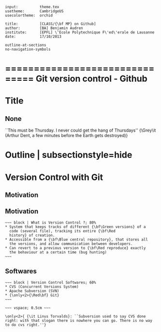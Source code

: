 ~~~ headers
input:          theme.tex
usetheme:       CambridgeUS
usecolortheme:  orchid

title:          [CLASS/{\bf MP} on Github]
author:         [BA] Benjamin Audren
institute:      [EPFL] \'Ecole Polytechnique F\'ed\'erale de Lausanne
date:           17/10/2013

outline-at-sections
no-navigation-symbols
~~~


===============================
Git version control - Github
===============================

# Title #

None
--------------

``This must be Thursday. I never could get the hang of Thursdays''
{\Grey\it (Arthur Dent, a few minutes before the Earth gets
destroyed)}


# Outline | subsectionstyle=hide #


# Version Control with Git

## Motivation

Motivation
-----------

    ~~~ block | What is Version Control ?; 80%
    * System that keeps tracks of different {\bf\Green versions} of a
      code (several file), tracking its entire {\bf\Red
      history} of creation.
    * Accessible from a {\bf\Blue central repository}, that stores all
      the versions, and allow communication between developers.
    * Can revert to a previous version to {\bf\Red reproduce} exactly
      the behaviour at a certain time (bug hunting)
    ~~~


Softwares
-----------

    ~~~ block | Version Control Softwares; 60%
    * CVS (Concurrent Versions System)
    * Apache Subversion (SVN)
    * {\only<2>{\Red\bf} Git}
    ~~~

    ~~~ vspace; 0.5cm ~~~

    \only<2>{ {\it Linus Torvalds}: ``Subversion used to say CVS done
    right: with that slogan there is nowhere you can go. There is no way
    to do cvs right.''}
  

